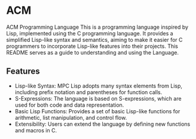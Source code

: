 # ACM
ACM Programming Language
This is a programming language inspired by Lisp, implemented using the C programming language. It provides a simplified Lisp-like syntax and semantics, aiming to make it easier for C programmers to incorporate Lisp-like features into their projects. This README serves as a guide to understanding and using the Language.

## Features
- Lisp-like Syntax: MPC Lisp adopts many syntax elements from Lisp, including prefix notation and parentheses for function calls.
- S-Expressions: The language is based on S-expressions, which are used for both code and data representation.
- Basic Lisp Functions: Provides a set of basic Lisp-like functions for arithmetic, list manipulation, and control flow.
- Extensibility: Users can extend the language by defining new functions and macros in C.
